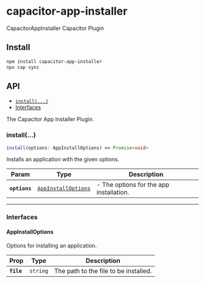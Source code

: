 # capacitor-app-installer

CapacitorAppInstaller Capacitor Plugin

## Install

```bash
npm install capacitor-app-installer
npx cap sync
```

## API

<docgen-index>

* [`install(...)`](#install)
* [Interfaces](#interfaces)

</docgen-index>

<docgen-api>
<!--Update the source file JSDoc comments and rerun docgen to update the docs below-->

The Capacitor App Installer Plugin.

### install(...)

```typescript
install(options: AppInstallOptions) => Promise<void>
```

Installs an application with the given options.

| Param         | Type                                                            | Description                             |
| ------------- | --------------------------------------------------------------- | --------------------------------------- |
| **`options`** | <code><a href="#appinstalloptions">AppInstallOptions</a></code> | - The options for the app installation. |

--------------------


### Interfaces


#### AppInstallOptions

Options for installing an application.

| Prop       | Type                | Description                           |
| ---------- | ------------------- | ------------------------------------- |
| **`file`** | <code>string</code> | The path to the file to be installed. |

</docgen-api>
